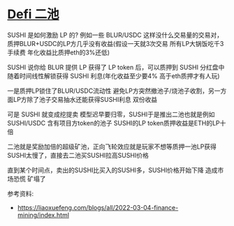 # [Defi 二池](/2024/09/defi_2_pool.md)

SUSHI 是如何激励 LP 的? 例如一些 BLUR/USDC 这样没什么交易量的交易对，质押BLUR+USDC的LP方几乎没有收益(假设一天就3次交易 所有LP大锅饭吃千3手续费 年化收益比质押eth的3%还低)

SUSHI 说你给 BLUR 提供 LP 获得了 LP token 后，可以质押到 SUSHI 分红盘中随着时间线性解锁获得 SUSHI 利息(年化收益至少要4% 高于eth质押才有人玩)

一是质押LP锁住了BLUR/USDC流动性 避免LP方突然撤池子/烧池子收割，另一方面LP方除了池子交易抽水还能获得SUSHI利息 双份收益

可是 SUSHI 就变成挖提卖 模型迟早要归零，SUSHI于是推出二池也就是例如 SUSHI/USDC 含有项目方token的池子 SUSHI的LP token质押收益是ETH的LP十倍

二池就是奖励加倍的超级矿池，正向飞轮效应就是玩家不想等质押一池LP获得SUSHI太慢了，直接去二池买SUSHI拉高SUSHI价格

直到某个时间点，卖出的SUSHI比买入的SUSHI多，SUSHI价格开始下降 造成市场恐慌 矿塌了

参考资料:

- <https://liaoxuefeng.com/blogs/all/2022-03-04-finance-mining/index.html>
